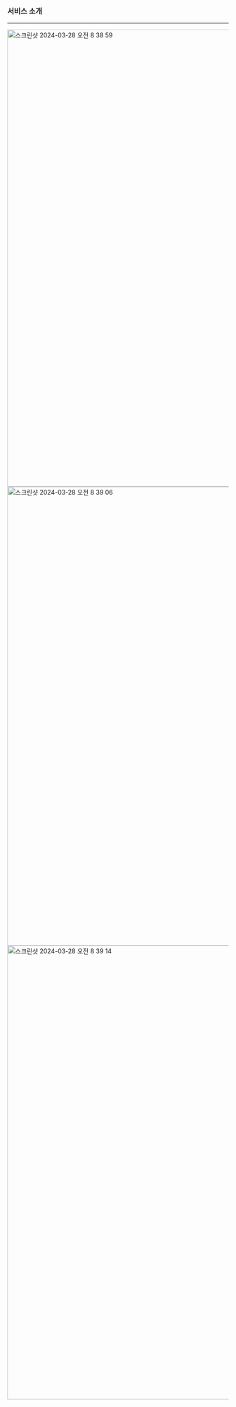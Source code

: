### 서비스 소개
<hr>
<img width="1038" alt="스크린샷 2024-03-28 오전 8 38 59" src="https://github.com/wjdgml3834/Minicle-Flutter/assets/88475978/98e4f1dc-3058-42d2-b15d-3b9bd6826e70">
<img width="1042" alt="스크린샷 2024-03-28 오전 8 39 06" src="https://github.com/wjdgml3834/Minicle-Flutter/assets/88475978/074836bc-6bfd-4c89-bcaf-b5f65a1d4d49">
<img width="1031" alt="스크린샷 2024-03-28 오전 8 39 14" src="https://github.com/wjdgml3834/Minicle-Flutter/assets/88475978/6d5659c6-98f4-4ce2-b4f4-8e26303d14f5">


